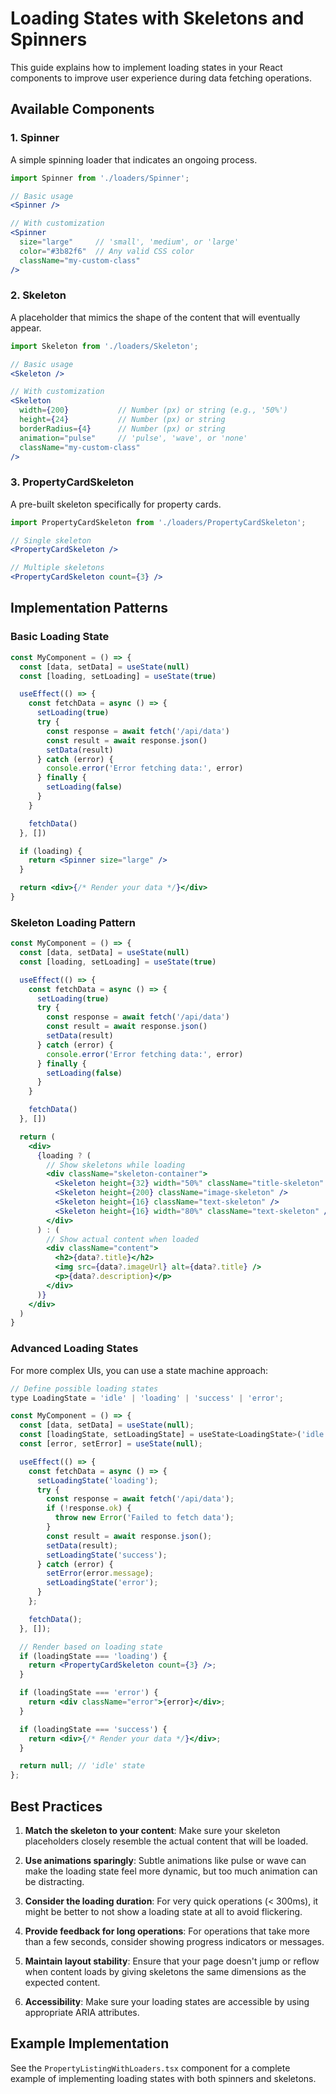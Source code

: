 # Loading States with Skeletons and Spinners

This guide explains how to implement loading states in your React components to improve user experience during data fetching operations.

## Available Components

### 1. Spinner

A simple spinning loader that indicates an ongoing process.

```jsx
import Spinner from './loaders/Spinner';

// Basic usage
<Spinner />

// With customization
<Spinner
  size="large"     // 'small', 'medium', or 'large'
  color="#3b82f6"  // Any valid CSS color
  className="my-custom-class"
/>
```

### 2. Skeleton

A placeholder that mimics the shape of the content that will eventually appear.

```jsx
import Skeleton from './loaders/Skeleton';

// Basic usage
<Skeleton />

// With customization
<Skeleton
  width={200}           // Number (px) or string (e.g., '50%')
  height={24}           // Number (px) or string
  borderRadius={4}      // Number (px) or string
  animation="pulse"     // 'pulse', 'wave', or 'none'
  className="my-custom-class"
/>
```

### 3. PropertyCardSkeleton

A pre-built skeleton specifically for property cards.

```jsx
import PropertyCardSkeleton from './loaders/PropertyCardSkeleton';

// Single skeleton
<PropertyCardSkeleton />

// Multiple skeletons
<PropertyCardSkeleton count={3} />
```

## Implementation Patterns

### Basic Loading State

```jsx
const MyComponent = () => {
  const [data, setData] = useState(null)
  const [loading, setLoading] = useState(true)

  useEffect(() => {
    const fetchData = async () => {
      setLoading(true)
      try {
        const response = await fetch('/api/data')
        const result = await response.json()
        setData(result)
      } catch (error) {
        console.error('Error fetching data:', error)
      } finally {
        setLoading(false)
      }
    }

    fetchData()
  }, [])

  if (loading) {
    return <Spinner size="large" />
  }

  return <div>{/* Render your data */}</div>
}
```

### Skeleton Loading Pattern

```jsx
const MyComponent = () => {
  const [data, setData] = useState(null)
  const [loading, setLoading] = useState(true)

  useEffect(() => {
    const fetchData = async () => {
      setLoading(true)
      try {
        const response = await fetch('/api/data')
        const result = await response.json()
        setData(result)
      } catch (error) {
        console.error('Error fetching data:', error)
      } finally {
        setLoading(false)
      }
    }

    fetchData()
  }, [])

  return (
    <div>
      {loading ? (
        // Show skeletons while loading
        <div className="skeleton-container">
          <Skeleton height={32} width="50%" className="title-skeleton" />
          <Skeleton height={200} className="image-skeleton" />
          <Skeleton height={16} className="text-skeleton" />
          <Skeleton height={16} width="80%" className="text-skeleton" />
        </div>
      ) : (
        // Show actual content when loaded
        <div className="content">
          <h2>{data?.title}</h2>
          <img src={data?.imageUrl} alt={data?.title} />
          <p>{data?.description}</p>
        </div>
      )}
    </div>
  )
}
```

### Advanced Loading States

For more complex UIs, you can use a state machine approach:

```jsx
// Define possible loading states
type LoadingState = 'idle' | 'loading' | 'success' | 'error';

const MyComponent = () => {
  const [data, setData] = useState(null);
  const [loadingState, setLoadingState] = useState<LoadingState>('idle');
  const [error, setError] = useState(null);

  useEffect(() => {
    const fetchData = async () => {
      setLoadingState('loading');
      try {
        const response = await fetch('/api/data');
        if (!response.ok) {
          throw new Error('Failed to fetch data');
        }
        const result = await response.json();
        setData(result);
        setLoadingState('success');
      } catch (error) {
        setError(error.message);
        setLoadingState('error');
      }
    };

    fetchData();
  }, []);

  // Render based on loading state
  if (loadingState === 'loading') {
    return <PropertyCardSkeleton count={3} />;
  }

  if (loadingState === 'error') {
    return <div className="error">{error}</div>;
  }

  if (loadingState === 'success') {
    return <div>{/* Render your data */}</div>;
  }

  return null; // 'idle' state
};
```

## Best Practices

1. **Match the skeleton to your content**: Make sure your skeleton placeholders closely resemble the actual content that will be loaded.

2. **Use animations sparingly**: Subtle animations like pulse or wave can make the loading state feel more dynamic, but too much animation can be distracting.

3. **Consider the loading duration**: For very quick operations (< 300ms), it might be better to not show a loading state at all to avoid flickering.

4. **Provide feedback for long operations**: For operations that take more than a few seconds, consider showing progress indicators or messages.

5. **Maintain layout stability**: Ensure that your page doesn't jump or reflow when content loads by giving skeletons the same dimensions as the expected content.

6. **Accessibility**: Make sure your loading states are accessible by using appropriate ARIA attributes.

## Example Implementation

See the `PropertyListingWithLoaders.tsx` component for a complete example of implementing loading states with both spinners and skeletons.
